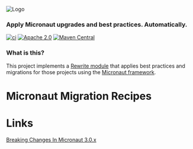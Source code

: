 ![Logo](https://github.com/openrewrite/rewrite/raw/main/doc/logo-oss.png)
### Apply Micronaut upgrades and best practices. Automatically.

[![ci](https://github.com/openrewrite/rewrite-micronaut/actions/workflows/ci.yml/badge.svg)](https://github.com/openrewrite/rewrite-migrate-java/actions/workflows/ci.yml)
[![Apache 2.0](https://img.shields.io/github/license/openrewrite/rewrite-micronaut.svg)](https://www.apache.org/licenses/LICENSE-2.0)
[![Maven Central](https://img.shields.io/maven-central/v/org.openrewrite.recipe/rewrite-micronaut.svg)](https://mvnrepository.com/artifact/org.openrewrite.recipe/rewrite-micronaut)

### What is this?

This project implements a [Rewrite module](https://github.com/openrewrite/rewrite) that applies best practices and migrations for those projects using the [Micronaut framework](https://micronaut.io/).

# Micronaut Migration Recipes

# Links


[Breaking Changes In Micronaut 3.0.x](https://github.com/micronaut-projects/micronaut-core/blob/3.0.x/src/main/docs/guide/appendix/breaks.adoc#core-changes)

